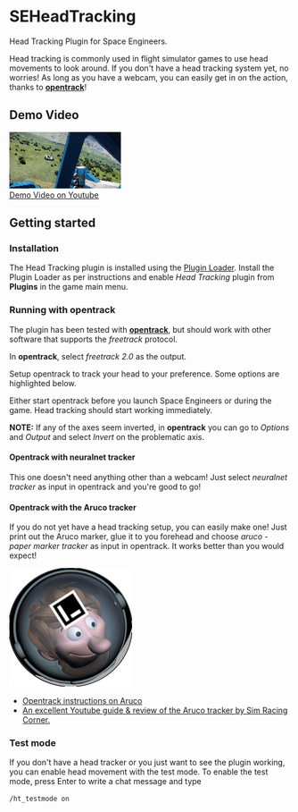# SEHeadTracking
Head Tracking Plugin for Space Engineers.

Head tracking is commonly used in flight simulator games to use head movements to look around. If you don't have a head tracking system yet, no worries! As long as you have a webcam, you can easily get in on the action, thanks to [**opentrack**](https://github.com/opentrack/opentrack#readme)!

## Demo Video

[![Demo Video on Youtube](https://github.com/Corben-SpacedOut/SEHeadTracking/raw/media/media/demo-thumb.png)  
Demo Video on Youtube](https://youtu.be/CP8tt_Na06c)

## Getting started

### Installation

The Head Tracking plugin is installed using the [Plugin Loader](https://steamcommunity.com/sharedfiles/filedetails/?id=2407984968). 
Install the Plugin Loader as per instructions and enable *Head Tracking* plugin from **Plugins** in the game main menu.

### Running with **opentrack**

The plugin has been tested with [**opentrack**](https://github.com/opentrack/opentrack/wiki), but should work with other software that supports the *freetrack* protocol.

In **opentrack**, select *freetrack 2.0* as the output.

Setup opentrack to track your head to your preference. Some options are highlighted below.

Either start opentrack before you launch Space Engineers or during the game. Head tracking should start working immediately.

**NOTE:** If any of the axes seem inverted, in **opentrack** you can go to *Options* and *Output* and select *Invert* on the problematic axis.

#### Opentrack with neuralnet tracker

This one doesn't need anything other than a webcam! Just select *neuralnet tracker* as input in opentrack and you're good to go!

#### Opentrack with the Aruco tracker

If you do not yet have a head tracking setup, you can easily make one! Just print out the Aruco marker, glue it to you forehead and choose *aruco - paper marker tracker* as input in opentrack. It works better than you would expect!

![Aruco on forehead.](https://github.com/Corben-SpacedOut/SEHeadTracking/raw/media/media/per-aruco.png)

* [Opentrack instructions on Aruco](https://github.com/opentrack/opentrack/wiki/Aruco-tracker)
* [An excellent Youtube guide & review of the Aruco tracker by Sim Racing Corner.](https://www.youtube.com/watch?v=ajoUzwe1bT0)

### Test mode

If you don't have a head tracker or you just want to see the plugin working, you can enable head movement with the test mode.
To enable the test mode, press Enter to write a chat message and type
````
/ht_testmode on
````
